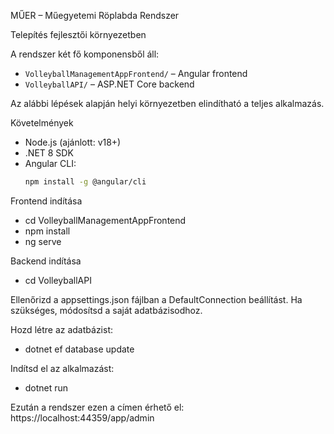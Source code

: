 MŰER – Műegyetemi Röplabda Rendszer

Telepítés fejlesztői környezetben

A rendszer két fő komponensből áll:

- `VolleyballManagementAppFrontend/` – Angular frontend
- `VolleyballAPI/` – ASP.NET Core backend

Az alábbi lépések alapján helyi környezetben elindítható a teljes alkalmazás.

Követelmények

- Node.js (ajánlott: v18+)
- .NET 8 SDK
- Angular CLI:  
  ```bash
  npm install -g @angular/cli

Frontend indítása

 - cd VolleyballManagementAppFrontend
 - npm install
 - ng serve

Backend indítása

 - cd VolleyballAPI

 Ellenőrizd a appsettings.json fájlban a DefaultConnection beállítást.
 Ha szükséges, módosítsd a saját adatbázisodhoz.

 Hozd létre az adatbázist:
 - dotnet ef database update

 Indítsd el az alkalmazást:
 - dotnet run

 Ezután a rendszer ezen a címen érhető el:
 https://localhost:44359/app/admin